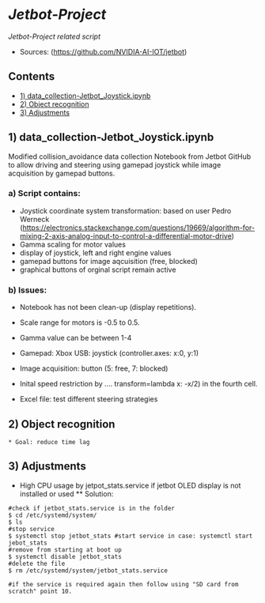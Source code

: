 # _Jetbot-Project_
*Jetbot-Project related script*

* Sources: (https://github.com/NVIDIA-AI-IOT/jetbot)


## Contents
* [1) data_collection-Jetbot_Joystick.ipynb](#script)
* [2) Object recognition](#recognition)
* [3) Adjustments](#adjusts)

## 1) data_collection-Jetbot_Joystick.ipynb

Modified collision_avoidance data collection Notebook from Jetbot GitHub to allow driving and steering using gamepad joystick while image acquisition by gamepad buttons.

### a) Script contains: 
   * Joystick coordinate system transformation: based on user Pedro Werneck (https://electronics.stackexchange.com/questions/19669/algorithm-for-mixing-2-axis-analog-input-to-control-a-differential-motor-drive)
   * Gamma scaling for motor values
   * display of joystick,  left and right engine values
   * gamepad buttons for image aqcuisition (free, blocked)
   * graphical buttons of orginal script remain active

### b) Issues: 

   * Notebook has not been clean-up (display repetitions).
   * Scale range for motors is -0.5 to 0.5.
   * Gamma value can be between 1-4
   * Gamepad: Xbox USB: joystick (controller.axes: x:0, y:1)
   * Image acquisition: button (5: free, 7: blocked)
   * Inital speed restriction by …. transform=lambda x: -x/2) in the fourth cell.
  
   * Excel file: test different steering strategies
  
 ## 2) Object recognition
 	* Goal: reduce time lag
	
## 3) Adjustments
* High CPU usage by jetpot_stats.service if jetbot OLED display is not installed or used
** Solution:
```
#check if jetbot_stats.service is in the folder 
$ cd /etc/systemd/system/
$ ls
#stop service
$ systemctl stop jetbot_stats #start service in case: systemctl start jebot_stats
#remove from starting at boot up
$ systemctl disable jetbot_stats
#delete the file
$ rm /etc/systemd/system/jetbot_stats.service

#if the service is required again then follow using "SD card from scratch" point 10.
```
